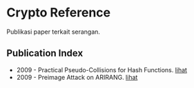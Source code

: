 # Crypto Reference

Publikasi paper terkait serangan.

## Publication Index

* 2009 - Practical Pseudo-Collisions for Hash Functions. [lihat](2009.guo_matusiewicz_knudsen_ling_wang.pdf)
* 2009 - Preimage Attack on ARIRANG. [lihat](2009.hong_kim_koo.pdf)